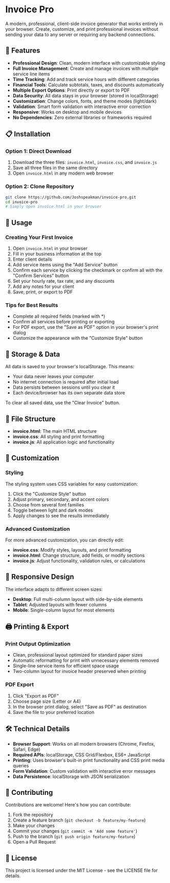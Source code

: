 # Invoice Pro


A modern, professional, client-side invoice generator that works entirely in your browser. Create, customize, and print professional invoices without sending your data to any server or requiring any backend connections.

## 🌟 Features

- **Professional Design**: Clean, modern interface with customizable styling
- **Full Invoice Management**: Create and manage invoices with multiple service line items
- **Time Tracking**: Add and track service hours with different categories
- **Financial Tools**: Calculate subtotals, taxes, and discounts automatically
- **Multiple Export Options**: Print directly or export to PDF
- **Data Security**: All data stays in your browser (stored in localStorage)
- **Customization**: Change colors, fonts, and theme modes (light/dark)
- **Validation**: Smart form validation with interactive error correction
- **Responsive**: Works on desktop and mobile devices
- **No Dependencies**: Zero external libraries or frameworks required

## 📋 Installation

### Option 1: Direct Download

1. Download the three files: `invoice.html`, `invoice.css`, and `invoice.js`
2. Save all three files in the same directory
3. Open `invoice.html` in any modern web browser

### Option 2: Clone Repository

```bash
git clone https://github.com/Joshspeakman/invoice-pro.git
cd invoice-pro
# Simply open invoice.html in your browser
```

## 🚀 Usage

### Creating Your First Invoice

1. Open `invoice.html` in your browser
2. Fill in your business information at the top
3. Enter client details
4. Add service items using the "Add Service" button
5. Confirm each service by clicking the checkmark or confirm all with the "Confirm Services" button
6. Set your hourly rate, tax rate, and any discounts
7. Add any notes for your client
8. Save, print, or export to PDF

### Tips for Best Results

- Complete all required fields (marked with *)
- Confirm all services before printing or exporting
- For PDF export, use the "Save as PDF" option in your browser's print dialog
- Customize the appearance with the "Customize Style" button

## 💾 Storage & Data

All data is saved to your browser's localStorage. This means:

- Your data never leaves your computer
- No internet connection is required after initial load
- Data persists between sessions until you clear it
- Each device/browser has its own separate data store

To clear all saved data, use the "Clear Invoice" button.

## 📄 File Structure

- **invoice.html**: The main HTML structure
- **invoice.css**: All styling and print formatting
- **invoice.js**: All application logic and functionality

## 🔧 Customization

### Styling

The styling system uses CSS variables for easy customization:

1. Click the "Customize Style" button
2. Adjust primary, secondary, and accent colors
3. Choose from several font families
4. Toggle between light and dark modes
5. Apply changes to see the results immediately

### Advanced Customization

For more advanced customization, you can directly edit:

- **invoice.css**: Modify styles, layouts, and print formatting
- **invoice.html**: Change structure, add fields, or modify sections
- **invoice.js**: Adjust functionality, validation rules, or calculations

## 📱 Responsive Design

The interface adapts to different screen sizes:

- **Desktop**: Full multi-column layout with side-by-side elements
- **Tablet**: Adjusted layouts with fewer columns
- **Mobile**: Single-column layout for most elements

## 🖨️ Printing & Export

### Print Output Optimization

- Clean, professional layout optimized for standard paper sizes
- Automatic reformatting for print with unnecessary elements removed
- Single-line service items for efficient space usage
- Two-column layout for invoice header preserved when printing

### PDF Export

1. Click "Export as PDF"
2. Choose page size (Letter or A4)
3. In the browser print dialog, select "Save as PDF" as destination
4. Save the file to your preferred location

## 🛠️ Technical Details

- **Browser Support**: Works on all modern browsers (Chrome, Firefox, Safari, Edge)
- **Required APIs**: localStorage, CSS Grid/Flexbox, ES6+ JavaScript
- **Printing**: Uses browser's built-in print functionality and CSS print media queries
- **Form Validation**: Custom validation with interactive error messages
- **Data Persistence**: localStorage with JSON serialization

## 🤝 Contributing

Contributions are welcome! Here's how you can contribute:

1. Fork the repository
2. Create a feature branch (`git checkout -b feature/my-feature`)
3. Make your changes
4. Commit your changes (`git commit -m 'Add some feature'`)
5. Push to the branch (`git push origin feature/my-feature`)
6. Open a Pull Request

## 📝 License

This project is licensed under the MIT License - see the LICENSE file for details.


